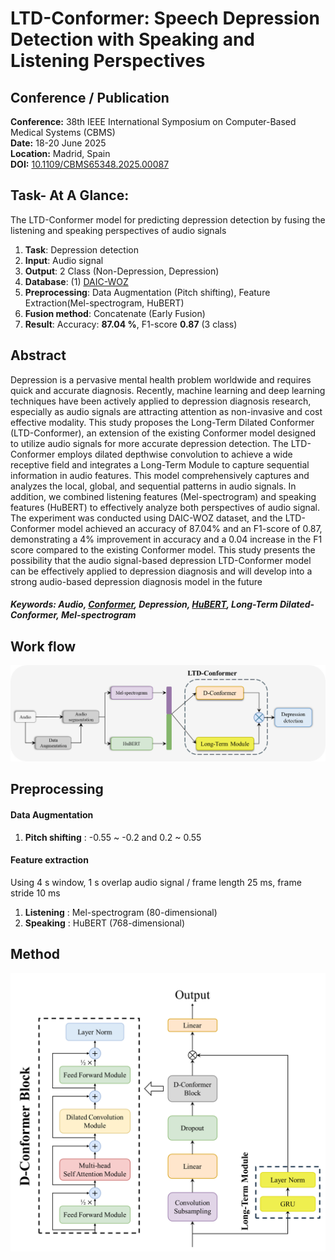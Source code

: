 # LTD-Conformer: Speech Depression Detection with Speaking and Listening Perspectives

## Conference / Publication
**Conference:** 38th IEEE International Symposium on Computer-Based Medical Systems (CBMS)   
**Date:** 18-20 June 2025   
**Location:** Madrid, Spain   
**DOI:** [10.1109/CBMS65348.2025.00087](https://ieeexplore.ieee.org/abstract/document/11058748)   

## Task- At A Glance:
The LTD-Conformer model for predicting depression detection by fusing the listening and speaking perspectives of audio signals
1. __Task__: Depression detection
2. __Input__: Audio signal
3. __Output__:  2 Class (Non-Depression, Depression)
4. __Database__: (1) [DAIC-WOZ](https://dcapswoz.ict.usc.edu/)
5. __Preprocessing__: Data Augmentation (Pitch shifting), Feature Extraction(Mel-spectrogram, HuBERT)
6. __Fusion method__: Concatenate (Early Fusion)
7. __Result__: Accuracy: **87.04 %**, F1-score **0.87** (3 class)

## Abstract
Depression is a pervasive mental health problem worldwide and requires quick and accurate diagnosis. Recently, machine learning and deep learning techniques have been actively applied to depression diagnosis research, especially as audio signals are attracting attention as non-invasive and cost effective modality. This study proposes the Long-Term Dilated Conformer (LTD-Conformer), an extension of the existing Conformer model designed to utilize audio signals for more accurate depression detection. The LTD-Conformer employs dilated depthwise convolution to achieve a wide receptive field and integrates a Long-Term Module to capture sequential information in audio features. This model comprehensively captures and analyzes the local, global, and sequential patterns in audio signals.  In addition, we combined listening features (Mel-spectrogram) and speaking features (HuBERT) to effectively analyze both perspectives of audio signal. The experiment was conducted using DAIC-WOZ dataset, and the LTD-Conformer model achieved an accuracy of 87.04% and an F1-score of 0.87, demonstrating a 4% improvement in accuracy and a 0.04 increase in the F1 score compared to the existing Conformer model.  This study presents the possibility that the audio signal-based depression LTD-Conformer model can be effectively applied to depression diagnosis and will develop into a strong audio-based depression diagnosis model in the future

##### **Keywords:**  Audio, [Conformer](https://arxiv.org/abs/2005.08100), Depression, [HuBERT](https://arxiv.org/abs/2106.07447), Long-Term Dilated-Conformer, Mel-spectrogram 

## Work flow
![image](https://github.com/eejji/LTD-Conformer-Speech-Depression-Detection/blob/main/Figure/Workflow.png)

## Preprocessing
#### Data Augmentation
1. __Pitch shifting__ : -0.55 ~ -0.2 and 0.2 ~ 0.55

#### Feature extraction
Using 4 s window, 1 s overlap audio signal / frame length 25 ms, frame stride 10 ms
1. __Listening__ : Mel-spectrogram (80-dimensional)
2. __Speaking__ : HuBERT (768-dimensional)

## Method
![image](https://github.com/eejji/LTD-Conformer-Speech-Depression-Detection/blob/main/Figure/Model.png)

